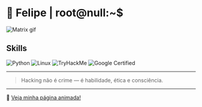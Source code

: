 
# 👾 Felipe | root@null:~$

![Matrix gif](https://media.giphy.com/media/26xBwdIuRJiAIqHwA/giphy.gif)

## Skills

![Python](https://img.shields.io/badge/Python-3670A0?style=for-the-badge&logo=python&logoColor=ffdd54)
![Linux](https://img.shields.io/badge/Linux-FCC624?style=for-the-badge&logo=linux&logoColor=black)
![TryHackMe](https://img.shields.io/badge/TryHackMe-FF6C37?style=for-the-badge&logo=tryhackme&logoColor=white)
![Google Certified](https://img.shields.io/badge/Google%20Certified-blue?style=for-the-badge&logo=google&logoColor=white)

---

> Hacking não é crime — é habilidade, ética e consciência.

---

🔗 [Veja minha página animada!](https://seu-usuario.github.io)

